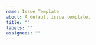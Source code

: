 ```yaml
---
name: Issue Template
about: A default issue template.
title: ""
labels: ""
assignees: ""
---
```


<!-- Remember: This library uses the official MS Office online document viewing service. This means it works on an iframe basis and only supports public file URLs! Therefore, it may not be compatible with all projects. Currently, there is no way to natively render MS Office documents in the browser. -->
